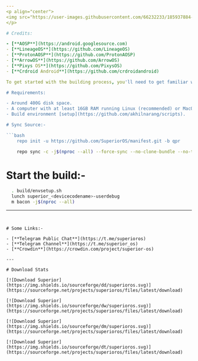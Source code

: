 ```yaml
---
<p align="center">
<img src="https://user-images.githubusercontent.com/66232233/185937884-8363abfa-570a-482a-b911-26ded6d7e01c.jpg" />
</p>

# Credits:

- [**AOSP**](https://android.googlesource.com)
- [**LineageOS**](https://github.com/LineageOS)
- [**ProtonAOSP**](https://github.com/ProtonAOSP)
- [**ArrowOS**](https://github.com/ArrowOS)
- [**Pixys OS**](https://github.com/PixysOS)
- [**Crdroid Android**](https://github.com/crdroidandroid)

To get started with the building process, you'll need to get familiar with [Git and Repo](http://source.android.com/source/using-repo.html).

# Requirements:

- Around 400G disk space.
- A computer with at least 16GB RAM running Linux (recommended) or MacOS.
- Build environment [setup](https://github.com/akhilnarang/scripts).

# Sync Source:-

```bash
    repo init -u https://github.com/SuperiorOS/manifest.git -b qpr
```

```bash
    repo sync -c -j$(nproc --all) --force-sync --no-clone-bundle --no-tags
```

# Start the build:-

```bash
  . build/envsetup.sh
  lunch superior_<devicecodename>-userdebug
  m bacon -j$(nproc --all)
```

---
```


# Some Links:-

- [**Telegram Public Chat**](https://t.me/superioros)
- [**Telegram Channel**](https://t.me/superior_os)
- [**Crowdin**](https://crowdin.com/project/superior-os)

---

# Download Stats

[![Download Superior](https://img.shields.io/sourceforge/dd/superioros.svg)](https://sourceforge.net/projects/superioros/files/latest/download)

[![Download Superior](https://img.shields.io/sourceforge/dw/superioros.svg)](https://sourceforge.net/projects/superioros/files/latest/download)

[![Download Superior](https://img.shields.io/sourceforge/dm/superioros.svg)](https://sourceforge.net/projects/superioros/files/latest/download)

[![Download Superior](https://img.shields.io/sourceforge/dt/superioros.svg)](https://sourceforge.net/projects/superioros/files/latest/download)

